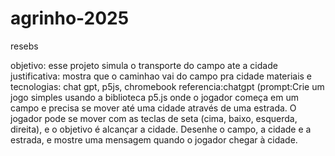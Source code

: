 # agrinho-2025
resebs

objetivo: esse projeto simula o transporte do campo ate a cidade
justificativa: mostra que o caminhao vai do campo pra cidade
materiais e tecnologias: chat gpt, p5js, chromebook
referencia:chatgpt (prompt:Crie um jogo simples usando a biblioteca p5.js onde o jogador começa em um campo e precisa se mover até uma cidade através de uma estrada. O jogador pode se mover com as teclas de seta (cima, baixo, esquerda, direita), e o objetivo é alcançar a cidade. Desenhe o campo, a cidade e a estrada, e mostre uma mensagem quando o jogador chegar à cidade.
 
